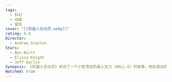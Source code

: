 ```yaml
---
tags:
  - 科幻
  - 动画
  - 冒险
cover: "[[机器人总动员.webp]]"
rating: 8.4
Director:
  - Andrew Stanton
Stars:
  - Ben Burtt
  - Elissa Knight
  - Jeff Garlin
Synopsis: 《机器人总动员》讲述了一个小型清洁机器人瓦力（WALL·E）的故事。他在遥远的未来生活在一个废弃的地球上，日复一日地清理人类留下的垃圾。尽管孤单，瓦力却对旧物和生活充满好奇，并渴望陪伴与交流。一天，一艘飞船带来了精致的探测机器人伊芙（EVE），她的任务是寻找地球上仍能维持生命的迹象。瓦力被伊芙深深吸引，并将他发现的一株小植物送给了她。这株植物意外触发了人类飞船的回归计划，两人因此被带上了宇宙飞船“极乐号”，那里的人类因长期依赖科技变得懒散和无所作为。瓦力和伊芙携手帮助人类重新找回对地球的责任感，最终让人类回到地球，并开始重建家园。而瓦力也在这场冒险中找到了属于自己的爱与意义。《机器人总动员》通过温暖而深刻的故事，探讨了环保、科技发展与人性之间的关系，提醒我们珍惜地球，同时珍视人与人之间最真挚的情感。
Watched: true
---
```

